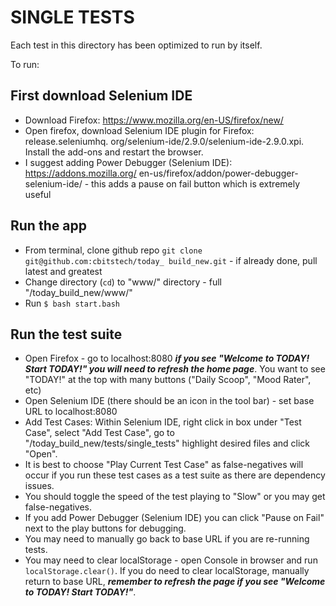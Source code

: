 # SINGLE TESTS

Each test in this directory has been optimized to run by itself.

To run:

## First download Selenium IDE

* Download Firefox: https://www.mozilla.org/en-US/firefox/new/
* Open firefox, download Selenium IDE plugin for Firefox: release.seleniumhq.
  org/selenium-ide/2.9.0/selenium-ide-2.9.0.xpi. Install the add-ons and
  restart the browser.
* I suggest adding Power Debugger (Selenium IDE): https://addons.mozilla.org/
  en-us/firefox/addon/power-debugger-selenium-ide/ - this adds a pause on fail
  button which is extremely useful

## Run the app

* From terminal, clone github repo `git clone git@github.com:cbitstech/today_
  build_new.git` - if already done, pull latest and greatest
* Change directory (`cd`) to "www/" directory - full "/today_build_new/www/"
* Run `$ bash start.bash`

## Run the test suite

* Open Firefox - go to localhost:8080 ***if you see "Welcome to TODAY! Start
  TODAY!" you will need to refresh the home page***. You want to see "TODAY!"
  at the top with many buttons ("Daily Scoop", "Mood Rater", etc)
* Open Selenium IDE (there should be an icon in the tool bar) - set base URL
  to localhost:8080
* Add Test Cases: Within Selenium IDE, right click in box under "Test Case",
  select "Add Test Case", go to "/today_build_new/tests/single_tests" highlight
  desired files and click "Open".
* It is best to choose "Play Current Test Case" as false-negatives will occur
  if you run these test cases as a test suite as there are dependency issues.
* You should toggle the speed of the test playing to "Slow" or you may get 
  false-negatives.
* If you add Power Debugger (Selenium IDE) you can click "Pause on Fail" next
  to the play buttons for debugging.
* You may need to manually go back to base URL if you are re-running tests.
* You may need to clear localStorage - open Console in browser and run
  `localStorage.clear()`. If you do need to clear localStorage, manually return
  to base URL, ***remember to refresh the page if you see "Welcome to TODAY!
  Start TODAY!"***.
